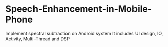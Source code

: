 # Speech-Enhancement-in-Mobile-Phone
Implement spectral subtraction on Android system
It includes UI design, IO, Activity, Multi-Thread and DSP
